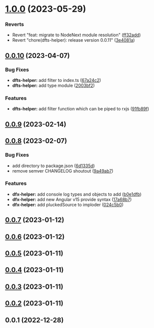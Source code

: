 # [1.0.0](https://github.com/Dafnik/dfts-common/compare/dfts-helper-0.0.11...dfts-helper-1.0.0) (2023-05-29)

### Reverts

- Revert "feat: migrate to NodeNext module resolution" ([ff32add](https://github.com/Dafnik/dfts-common/commit/ff32adda2b2afffba32c107dc190ca11f0e16a89))
- Revert "chore(dfts-helper): release version 0.0.11" ([3e4081a](https://github.com/Dafnik/dfts-common/commit/3e4081a5bb62fd50e58ad6886c6593af7c800c51))

## [0.0.10](https://github.com/Dafnik/dfts-common/compare/dfts-helper-0.0.9...dfts-helper-0.0.10) (2023-04-07)

### Bug Fixes

- **dfts-helper:** add filter to index.ts ([67a24c2](https://github.com/Dafnik/dfts-common/commit/67a24c256f84df1e28b69541a9644afec1a47565))
- **dfts-helper:** add type module ([2003bf2](https://github.com/Dafnik/dfts-common/commit/2003bf263a5ad27367c655468b9ae1888cefcdbf))

### Features

- **dfts-helper:** add filter function which can be piped to rxjs ([91fb89f](https://github.com/Dafnik/dfts-common/commit/91fb89fb22e660a69612f44c2bd5650d04deed5b))

## [0.0.9](https://github.com/Dafnik/dfts-common/compare/dfts-helper-0.0.8...dfts-helper-0.0.9) (2023-02-14)

## [0.0.8](https://github.com/Dafnik/dfts-common/compare/dfts-helper-0.0.7...dfts-helper-0.0.8) (2023-02-07)

### Bug Fixes

- add directory to package.json ([6d1335d](https://github.com/Dafnik/dfts-common/commit/6d1335d91400416f6fec10394fc71b84d195ca7a))
- remove semver CHANGELOG shoutout ([9a49ab7](https://github.com/Dafnik/dfts-common/commit/9a49ab72b3881148f46902e6f7efbfb848dc4ce3))

### Features

- **dfx-helper:** add console log types and objects to add ([b0e1dfb](https://github.com/Dafnik/dfts-common/commit/b0e1dfbc0c1ed8b4b6fee2d02a1c4278365c8a10))
- **dfx-helper:** add new Angular v15 provide syntax ([17a68b7](https://github.com/Dafnik/dfts-common/commit/17a68b725b1ac7bba8d9b716d0edd75cef265049))
- **dfx-helper:** add pluckedSource to imploder ([024c5b0](https://github.com/Dafnik/dfts-common/commit/024c5b067ec4d276575d2b20cbc18bb67b441a45))

## [0.0.7](https://github.com/Dafnik/dfts-common/compare/dfts-helper-0.0.6...dfts-helper-0.0.7) (2023-01-12)

## [0.0.6](https://github.com/Dafnik/dfts-common/compare/dfts-helper-0.0.5...dfts-helper-0.0.6) (2023-01-12)

## [0.0.5](https://github.com/Dafnik/dfts-common/compare/dfts-helper-0.0.4...dfts-helper-0.0.5) (2023-01-11)

## [0.0.4](https://github.com/Dafnik/dfts-common/compare/dfts-helper-0.0.3...dfts-helper-0.0.4) (2023-01-11)

## [0.0.3](https://github.com/Dafnik/dfts-common/compare/dfts-helper-0.0.2...dfts-helper-0.0.3) (2023-01-11)

## [0.0.2](https://github.com/Dafnik/dfts-common/compare/dfts-helper-0.0.1...dfts-helper-0.0.2) (2023-01-11)

## 0.0.1 (2022-12-28)
